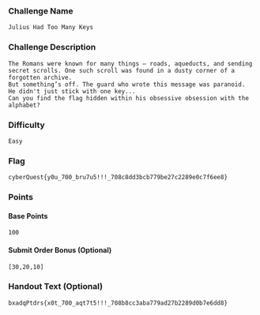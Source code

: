 ### Challenge Name
```
Julius Had Too Many Keys
```

### Challenge Description
```
The Romans were known for many things — roads, aqueducts, and sending secret scrolls. One such scroll was found in a dusty corner of a forgotten archive.
But something’s off. The guard who wrote this message was paranoid.
He didn't just stick with one key...
Can you find the flag hidden within his obsessive obsession with the alphabet?
```

### Difficulty
```
Easy
```

### Flag
```
cyberQuest{y0u_700_bru7u5!!!_708c8dd3bcb779be27c2289e0c7f6ee8}
```

### Points
#### Base Points
```
100
```

#### Submit Order Bonus (Optional)
```
[30,20,10]
```

### Handout Text (Optional)
```
bxadqPtdrs{x0t_700_aqt7t5!!!_708b8cc3aba779ad27b2289d0b7e6dd8}
```
